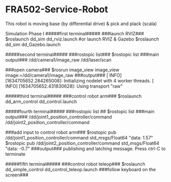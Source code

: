 # FRA502-Service-Robot
This robot is moving base (by differential drive) &amp; pick and plack (scala)

Simulation Phase I
#####first terminal#####
###launch RVIZ###
$roslaunch dd_sim dd_rviz.launch
#or launch RVIZ & Gazebo
$roslaunch dd_sim dd_Gazebo.launch

#####second terminal#####
###rostopic list###
$rostopic list
###main output###
/dd/camera1/image_raw
/dd/laser/scan

###open camera###
$rosrun image_view image_view image:=/dd/camera1/image_raw
###output###
[ INFO] [1634705652.284265008]: Initializing nodelet with 4 worker threads.
[ INFO] [1634705652.431830628]: Using transport "raw"

#####third terminal#####
###control robot arm###
$roslaunch dd_arm_control dd_control.launch

#####fourth terminal#####
###rostopic list ##
$rostopic list
###main output###
/dd/joint1_position_controller/command
/dd/joint2_position_controller/command

###add input to control robot arm###
$rostopic pub /dd/joint1_position_controller/command std_msgs/Float64 "data: 1.57"
$rostopic pub /dd/joint2_position_controller/command std_msgs/Float64 "data: -0.7"
###output###
publishing and latching message. Press ctrl-C to terminate

#####fifth terminal#####
###control robot teleop###
$roslaunch dd_simple_control dd_control_teleop.launch
###follow keyboard on the screen###
